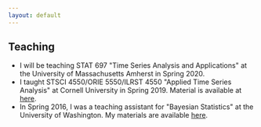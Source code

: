 ```yaml
---
layout: default
---
```


Teaching
-------

* I will be teaching STAT 697 "Time Series Analysis and Applications" at the University of Massachusetts Amherst in Spring 2020. 
* I taught STSCI 4550/ORIE 5550/ILRST 4550 "Applied Time Series Analysis" at Cornell University in Spring 2019. Material is available at [here](https://maryclare.github.io/atsa).
* In Spring 2016, I was a teaching assistant for "Bayesian Statistics" at the University of Washington. My materials are available [here](http://www.stat.washington.edu/~mgrffn/564.html).
